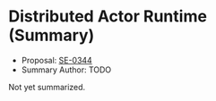 # Distributed Actor Runtime (Summary)

* Proposal: [SE-0344](https://github.com/apple/swift-evolution/blob/main/proposals/0344-distributed-actor-runtime.md)
* Summary Author: TODO

Not yet summarized.
